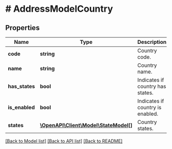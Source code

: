 # # AddressModelCountry

## Properties

Name | Type | Description | Notes
------------ | ------------- | ------------- | -------------
**code** | **string** | Country code. | [optional] [readonly]
**name** | **string** | Country name. | [optional] [readonly]
**has_states** | **bool** | Indicates if country has states. | [optional] [readonly]
**is_enabled** | **bool** | Indicates if country is enabled. | [optional] [readonly]
**states** | [**\OpenAPI\Client\Model\StateModel[]**](StateModel.md) | Country states. | [optional] [readonly]

[[Back to Model list]](../../README.md#models) [[Back to API list]](../../README.md#endpoints) [[Back to README]](../../README.md)
